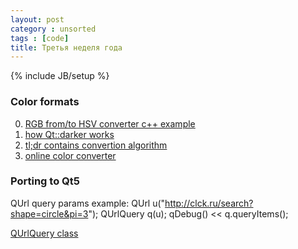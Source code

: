 ```yaml
---
layout: post
category : unsorted
tags : [code]
title: Третья неделя года
---
```

{% include JB/setup %}

### Color formats
0. [RGB from/to HSV converter c++ example](http://www.cs.rit.edu/~ncs/color/t_convert.html)
0. [how Qt::darker works](http://doc-snapshot.qt-project.org/5.0/qtqml/qml-qt.html#darker-method)
0. [tl;dr contains convertion algorithm](http://en.wikipedia.org/wiki/HSL_and_HSV)
0. [online color converter](http://web.forret.com/tools/color.asp?RGB=CCCCCC)

### Porting to Qt5

QUrl query params example:
    QUrl u("http://clck.ru/search?shape=circle&pi=3");
    QUrlQuery q(u);
    qDebug() << q.queryItems();

[QUrlQuery class](http://qt-project.org/doc/qt-5.0/qtcore/qurlquery.html#queryItems)
